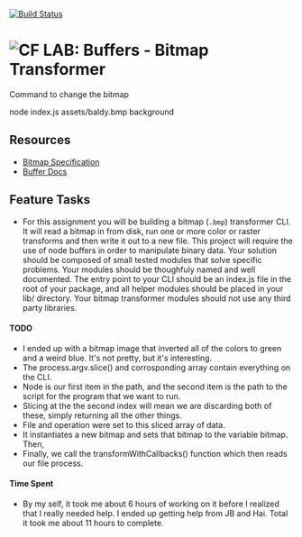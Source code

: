 [![Build Status](https://www.travis-ci.com/mattoattacko/lab-04.svg?branch=master)](https://www.travis-ci.com/mattoattacko/lab-04)

![CF](http://i.imgur.com/7v5ASc8.png) LAB: Buffers - Bitmap Transformer
=======================================================================
Command to change the bitmap

node index.js assets/baldy.bmp background

## Resources  
* [Bitmap Specification](https://en.wikipedia.org/wiki/BMP_file_format)
* [Buffer Docs](https://nodejs.org/api/buffer.html)

## Feature Tasks
* For this assignment you will be building a bitmap (`.bmp`) transformer CLI. It will read a bitmap in from disk, run one or more color or raster transforms and then write it out to a new file. This project will require the use of node buffers in order to manipulate binary data. Your solution should be composed of small tested modules that solve specific problems. Your modules should be thoughfuly named and well documented. The entry point to your CLI should be an index.js file in the root of your package, and all helper modules should be placed in your lib/ directory. Your bitmap transformer modules should not use any third party libraries.

#### TODO
* I ended up with a bitmap image that inverted all of the colors to green and a weird blue. It's not pretty, but it's interesting. 
* The process.argv.slice() and corrosponding array contain everything on the CLI. 
* Node is our first item in the path, and the second item is the path to the script for the program that we want to run.
* Slicing at the the second index will mean we are discarding both of these, simply returning all the other things.
* File and operation were set to this sliced array of data. 
* It instantiates a new bitmap and sets that bitmap to the variable bitmap. Then, 
* Finally, we call the transformWithCallbacks() function which then reads our file process. 

#### Time Spent
* By my self, it took me about 6 hours of working on it before I realized that I really needed help. I ended up getting help from JB and Hai. Total it took me about 11 hours to complete.
